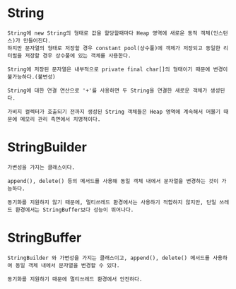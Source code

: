 # String
    String에 new String의 형태로 값을 할당할때마다 Heap 영역에 새로운 동적 객체(인스턴스)가 만들어진다.
    하지만 문자열의 형태로 저장할 경우 constant pool(상수풀)에 객체가 저장되고 동일한 리터럴을 저장할 경우 상수풀에 있는 객체를 사용한다.
    
    String에 저장된 문자열은 내부적으로 private final char[]의 형태이기 때문에 변경이 불가능하다.(불변성)

    String에 대한 연결 연산으로 '+'를 사용하면 두 String을 연결한 새로운 객체가 생성된다.

    가비지 컬렉터가 호출되기 전까지 생성된 String 객체들은 Heap 영역에 계속해서 머물기 때문에 메모리 관리 측면에서 치명적이다.

# StringBuilder
    가변성을 가지는 클래스이다.
    
    append(), delete() 등의 메서드를 사용해 동일 객체 내에서 문자열을 변경하는 것이 가능하다.

    동기화를 지원하지 않기 때문에, 멀티쓰레드 환경에서는 사용하기 적합하지 않지만, 단일 쓰레드 환경에서는 StringBuffer보다 성능이 뛰어나다.

# StringBuffer
    StringBuilder 와 가변성을 가지는 클래스이고, append(), delete() 메서드를 사용하여 동일 객체 내에서 문자열을 변경할 수 있다.

    동기화를 지원하기 때문에 멀티쓰레드 환경에서 안전하다.
